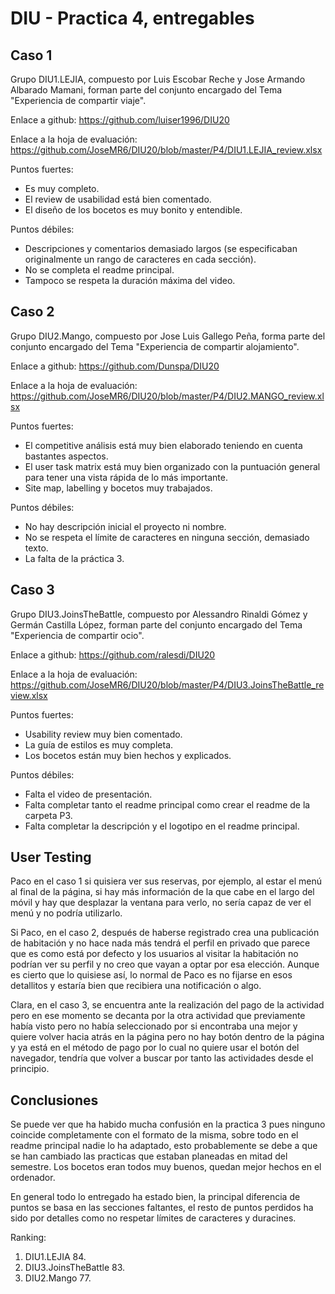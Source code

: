# DIU - Practica 4, entregables

## Caso 1

Grupo DIU1.LEJIA, compuesto por Luis Escobar Reche y Jose Armando Albarado Mamani, forman parte del conjunto encargado del Tema "Experiencia de compartir viaje".

Enlace a github:
https://github.com/luiser1996/DIU20

Enlace a la hoja de evaluación:
https://github.com/JoseMR6/DIU20/blob/master/P4/DIU1.LEJIA_review.xlsx

Puntos fuertes:
* Es muy completo.
* El review de usabilidad está bien comentado.
* El diseño de los bocetos es muy bonito y entendible.

Puntos débiles:
* Descripciones y comentarios demasiado largos (se especificaban originalmente un rango de caracteres en cada sección).
* No se completa el readme principal.
* Tampoco se respeta la duración máxima del video.


## Caso 2

Grupo DIU2.Mango, compuesto por Jose Luis Gallego Peña, forma parte del conjunto encargado del Tema "Experiencia de compartir alojamiento".

Enlace a github:
https://github.com/Dunspa/DIU20

Enlace a la hoja de evaluación:
https://github.com/JoseMR6/DIU20/blob/master/P4/DIU2.MANGO_review.xlsx

Puntos fuertes:
* El competitive análisis está muy bien elaborado teniendo en cuenta bastantes aspectos.
* El user task matrix está muy bien organizado con la puntuación general para tener una vista rápida de lo más importante.
* Site map, labelling y bocetos muy trabajados.

Puntos débiles:
* No hay descripción inicial el proyecto ni nombre.
* No se respeta el límite de caracteres en ninguna sección, demasiado texto.
* La falta de la práctica 3.


## Caso 3

Grupo DIU3.JoinsTheBattle, compuesto por Alessandro Rinaldi Gómez  y Germán Castilla López, forman parte del conjunto encargado del Tema "Experiencia de compartir ocio". 

Enlace a github:
https://github.com/ralesdi/DIU20

Enlace a la hoja de evaluación:
https://github.com/JoseMR6/DIU20/blob/master/P4/DIU3.JoinsTheBattle_review.xlsx

Puntos fuertes:
* Usability review muy bien comentado.
* La guía de estilos es muy completa.
* Los bocetos están muy bien hechos y explicados.

Puntos débiles:
* Falta el video de presentación.
* Falta completar tanto el readme principal como crear el readme de la carpeta P3.
* Falta completar la descripción y el logotipo en el readme principal.


## User Testing

Paco en el caso 1 si quisiera ver sus reservas, por ejemplo, al estar el menú al final de la página, si hay más información de la que cabe en el largo del móvil y hay que desplazar la ventana para verlo, no sería capaz de ver el menú y no podría utilizarlo.

Si Paco, en el caso 2, después de haberse registrado crea una publicación de habitación y no hace nada más tendrá el perfil en privado que parece que es como está por defecto y los usuarios al visitar la habitación no podrían ver su perfil y no creo que vayan a optar por esa elección. Aunque es cierto que lo quisiese así, lo normal de Paco es no fijarse en esos detallitos y estaría bien que recibiera una notificación o algo.

Clara, en el caso 3, se encuentra ante la realización del pago de la actividad pero en ese momento se decanta por la otra actividad que previamente había visto pero no había seleccionado por si encontraba una mejor y quiere volver hacia atrás en la página pero no hay botón dentro de la página y ya está en el método de pago por lo cual no quiere usar el botón del navegador, tendría que volver a buscar por tanto las actividades desde el principio.


## Conclusiones
Se puede ver que ha habido mucha confusión en la practica 3 pues ninguno coincide completamente con el formato de la misma, sobre todo en el readme principal nadie lo ha adaptado, esto probablemente se debe a que se han cambiado las practicas que estaban planeadas en mitad del semestre. Los bocetos eran todos muy buenos, quedan mejor hechos en el ordenador.

En general todo lo entregado ha estado bien, la principal diferencia de puntos se basa en las secciones faltantes, el resto de puntos perdidos ha sido por detalles como no respetar límites de caracteres y duracines.

Ranking:
1. DIU1.LEJIA 84.
2. DIU3.JoinsTheBattle 83.
3. DIU2.Mango 77.
